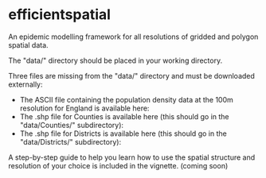 # efficientspatial

An epidemic modelling framework for all resolutions of gridded and polygon spatial data.

The "data/" directory should be placed in your working directory.

Three files are missing from the "data/" directory and must be downloaded externally:

- The ASCII file containing the population density data at the 100m resolution for England is available here:
- The .shp file for Counties is available here (this should go in the "data/Counties/" subdirectory):
- The .shp file for Districts is available here (this should go in the "data/Districts/" subdirectory):

A step-by-step guide to help you learn how to use the spatial structure and resolution of your choice is included in the vignette. (coming soon)
